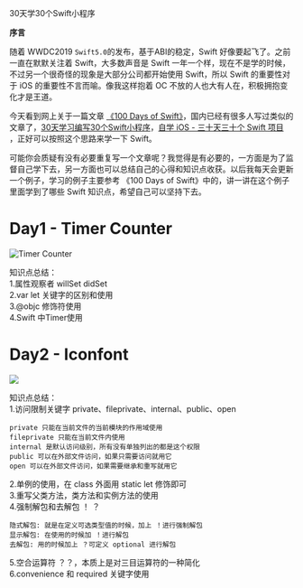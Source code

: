 30天学30个Swift小程序

**序言**  

随着 WWDC2019 `Swift5.0`的发布，基于ABI的稳定，Swift 好像要起飞了。之前一直在默默关注着 Swift，大多数声音是 Swift 一年一个样，现在不是学的时候，不过另一个很奇怪的现象是大部分公司都开始使用 Swift，所以 Swift 的重要性对于 iOS 的重要性不言而喻。像我这样抱着 OC 不放的人也大有人在，积极拥抱变化才是王道。  

今天看到网上关于一篇文章 [《100 Days of Swift》](https://samvlu.com/index.html)，国内已经有很多人写过类似的文章了，[30天学习编写30个Swift小程序](https://juejin.im/post/5c618227518825625c270640)，[自学 iOS - 三十天三十个 Swift 项目
](https://www.jianshu.com/p/52032bc4cbe4)，正好可以按照这个思路来学一下 Swift。

可能你会质疑有没有必要重复写一个文章呢？我觉得是有必要的，一方面是为了监督自己学下去，另一方面也可以总结自己的心得和知识点收获。以后我每天会更新一个例子，学习的例子主要参考 《100 Days of Swift》中的，讲一讲在这个例子里面学到了哪些 Swift 知识点，希望自己可以坚持下去。

<!-- more -->


# Day1 - Timer Counter  

![Timer Counter](http://leonlei.top/Day%201%20-%20Timer%20Counter.gif)

知识点总结：  
1.属性观察者 willSet didSet  
2.var let 关键字的区别和使用  
3.@objc 修饰符使用  
4.Swift 中Timer使用

# Day2 - Iconfont  

![](http://leonlei.top/Day2%20-%20Iconfont.gif)  

知识点总结：  
1.访问限制关键字 private、fileprivate、internal、public、open  

```
private 只能在当前文件的当前模块的作用域使用  
fileprivate 只能在当前文件内使用  
internal 是默认访问级别，所有没有单独列出的都是这个权限  
public 可以在外部文件访问，如果只需要访问就用它  
open 可以在外部文件访问，如果需要继承和重写就用它    
```

2.单例的使用，在 class 外面用 static let 修饰即可  
3.重写父类方法，类方法和实例方法的使用  
4.强制解包和去解包 ！ ？   

```
隐式解包: 就是在定义可选类型值的时候，加上 ！进行强制解包  
显示解包: 在使用的时候加 ！进行解包  
去解包: 用的时候加上 ？可定义 optional 进行解包  
```  
5.空合运算符 ？？，本质上是对三目运算符的一种简化  
6.convenience 和 required 关键字使用